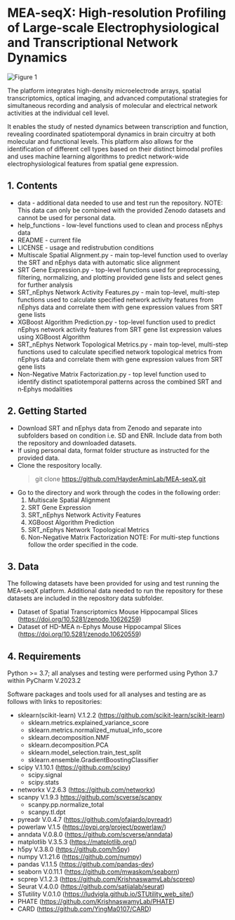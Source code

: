 # **MEA-seqX: High‐resolution Profiling of Large‐scale Electrophysiological and Transcriptional Network Dynamics**

![Figure 1](https://github.com/HayderAminLab/MEA-seqX/assets/158823360/15b48459-642f-4311-837e-eb733005b5ba)

The platform integrates high-density microelectrode arrays, spatial transcriptomics, optical imaging, and advanced computational strategies for simultaneous recording and analysis of molecular and electrical network activities at the individual cell level. 

It enables the study of nested dynamics between transcription and function, revealing coordinated spatiotemporal dynamics in brain circuitry at both molecular and functional levels. 
This platform also allows for the identification of different cell types based on their distinct bimodal profiles and uses machine learning algorithms to predict network-wide electrophysiological features from spatial gene expression.

## **1. Contents**

  - data - additional data needed to use and test run the repository. NOTE: This data can only be combined with the provided Zenodo datasets and cannot be used for personal data.
  - help_functions - low-level functions used to clean and process nEphys data
  - README - current file
  - LICENSE - usage and redistrubution conditions
  - Multiscale Spatial Alignment.py - main top-level function used to overlay the SRT and nEphys data with automatic slice alignment
  - SRT Gene Expression.py - top-level functions used for preprocessing, filtering, normalizing, and plotting provided gene lists and select genes for further analysis
  - SRT_nEphys Network Activity Features.py - main top-level, multi-step functions used to calculate specified network activity features from nEphys data and correlate them with gene expression values from SRT gene lists
  - XGBoost Algorithm Prediction.py - top-level function used to predict nEphys network activity features from SRT gene list expression values using XGBoost Algorithm
  - SRT_nEphys Network Topological Metrics.py - main top-level, multi-step functions used to calculate specified network topological metrics from nEphys data and correlate them with gene expression values from SRT gene lists
  - Non-Negative Matrix Factorization.py - top level function used to identify distinct spatiotemporal patterns across the combined SRT and n‐Ephys modalities


## **2. Getting Started**

  - Download SRT and nEphys data from Zenodo and separate into subfolders based on condition i.e. SD and ENR. Include data from both the repository and downloaded datasets.
  - If using personal data, format folder structure as instructed for the provided data. 
  - Clone the respository locally.
       > git clone https://github.com/HayderAminLab/MEA-seqX.git
  - Go to the directory and work through the codes in the following order:
    1. Multiscale Spatial Alignment
    2. SRT Gene Expression 
    3. SRT_nEphys Network Activity Features
    4. XGBoost Algorithm Prediction
    5. SRT_nEphys Network Topological Metrics
    6. Non-Negative Matrix Factorization
   NOTE: For multi-step functions follow the order specified in the code. 
     
## **3. Data**

The following datasets have been provided for using and test running the MEA-seqX platform. Additional data needed to run the repository for these datasets are included in the repository data subfolder.
  - Dataset of Spatial Transcriptomics Mouse Hippocampal Slices (https://doi.org/10.5281/zenodo.10626259)
  - Dataset of HD-MEA n-Ephys Mouse Hippocampal Slices (https://doi.org/10.5281/zenodo.10620559)

## **4. Requirements**

Python >= 3.7; all analyses and testing were performed using Python 3.7 within PyCharm V.2023.2

Software packages and tools used for all analyses and testing are as follows with links to repositories:

  - sklearn(scikit-learn) V.1.2.2 (https://github.com/scikit-learn/scikit-learn)
     - sklearn.metrics.explained_variance_score
     - sklearn.metrics.normalized_mutual_info_score 
     - sklearn.decomposition.NMF
     - sklearn.decomposition.PCA
     - sklearn.model_selection.train_test_split
     - sklearn.ensemble.GradientBoostingClassifier
  - scipy V.1.10.1 (https://github.com/scipy)
     - scipy.signal 
     - scipy.stats
  - networkx V.2.6.3 (https://github.com/networkx) 
  - scanpy V.1.9.3  https://github.com/scverse/scanpy
     - scanpy.pp.normalize_total
     - scanpy.tl.dpt 
  - pyreadr V.0.4.7 (https://github.com/ofajardo/pyreadr)
  - powerlaw V.1.5 (https://pypi.org/project/powerlaw/)
  - anndata V.0.8.0 (https://github.com/scverse/anndata)
  - matplotlib V.3.5.3 (https://matplotlib.org/)
  - h5py V.3.8.0  (https://github.com/h5py)
  - numpy V.1.21.6 (https://github.com/numpy)
  - pandas V.1.1.5 (https://github.com/pandas-dev)
  - seaborn V.0.11.1 (https://github.com/mwaskom/seaborn)
  - scprep V.1.2.3 (https://github.com/KrishnaswamyLab/scprep)
  - Seurat V.4.0.0 (https://github.com/satijalab/seurat)
  - STutility V.0.1.0 (https://ludvigla.github.io/STUtility_web_site/)
  - PHATE (https://github.com/KrishnaswamyLab/PHATE)
  - CARD (https://github.com/YingMa0107/CARD)
